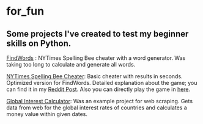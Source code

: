 # for_fun
## Some projects I've created to test my beginner skills on Python.

[FindWords](https://github.com/lazymazyjazzy/for_fun/blob/main/findwords.py)
: NYTimes Spelling Bee cheater with a word generator. Was taking too long to calculate and generate all words.

[NYTimes Spelling Bee Cheater](https://github.com/lazymazyjazzy/for_fun/blob/main/NYTimes%20Spelling%20Bee%20Game%20Cheater.py): Basic cheater with results in seconds. Optimized version for FindWords. Detailed explanation about the game; you can find it in my [Reddit Post](https://www.reddit.com/r/Python/comments/n7ov1n/nytimes_spelling_bee_game_cheater/?utm_source=share&utm_medium=web2x&context=3). Also you can directly play the game in [here](https://www.nytimes.com/puzzles/spelling-bee).

[Global Interest Calculator](https://github.com/lazymazyjazzy/for_fun/blob/main/Global%20Interest%20Calculator.py): Was an example project for web scraping. Gets data from web for the global interest rates of countries and calculates a money value 
                            within given dates.
